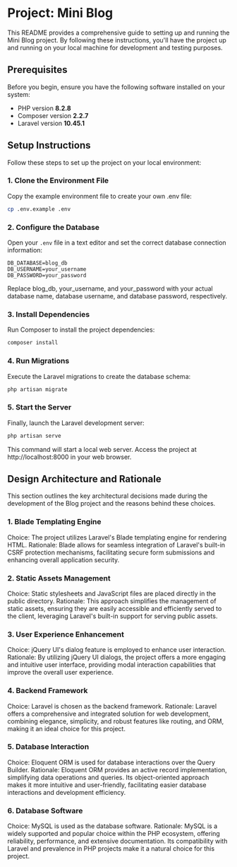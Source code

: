 # Project: Mini Blog
This README provides a comprehensive guide to setting up and running the Mini Blog project. By following these instructions, you'll have the project up and running on your local machine for development and testing purposes.

## Prerequisites
Before you begin, ensure you have the following software installed on your system:

- PHP version **8.2.8**
- Composer version **2.2.7**
- Laravel version **10.45.1**

## Setup Instructions
Follow these steps to set up the project on your local environment:

### 1. Clone the Environment File
Copy the example environment file to create your own .env file:

```bash
cp .env.example .env
```

### 2. Configure the Database
Open your `.env` file in a text editor and set the correct database connection information:

```env
DB_DATABASE=blog_db
DB_USERNAME=your_username
DB_PASSWORD=your_password
```

Replace blog_db, your_username, and your_password with your actual database name, database username, and database password, respectively.

### 3. Install Dependencies
Run Composer to install the project dependencies:

```bash
composer install
```

### 4. Run Migrations
Execute the Laravel migrations to create the database schema:

```bash
php artisan migrate
```

### 5. Start the Server
Finally, launch the Laravel development server:

```bash
php artisan serve
```

This command will start a local web server. Access the project at http://localhost:8000 in your web browser.

## Design Architecture and Rationale
This section outlines the key architectural decisions made during the development of the Blog project and the reasons behind these choices.

### 1. Blade Templating Engine
Choice: The project utilizes Laravel's Blade templating engine for rendering HTML.
Rationale: Blade allows for seamless integration of Laravel's built-in CSRF protection mechanisms, facilitating secure form submissions and enhancing overall application security.
### 2. Static Assets Management
Choice: Static stylesheets and JavaScript files are placed directly in the public directory.
Rationale: This approach simplifies the management of static assets, ensuring they are easily accessible and efficiently served to the client, leveraging Laravel's built-in support for serving public assets.
### 3. User Experience Enhancement
Choice: jQuery UI's dialog feature is employed to enhance user interaction.
Rationale: By utilizing jQuery UI dialogs, the project offers a more engaging and intuitive user interface, providing modal interaction capabilities that improve the overall user experience.
### 4. Backend Framework
Choice: Laravel is chosen as the backend framework.
Rationale: Laravel offers a comprehensive and integrated solution for web development, combining elegance, simplicity, and robust features like routing, and ORM, making it an ideal choice for this project.
### 5. Database Interaction
Choice: Eloquent ORM is used for database interactions over the Query Builder.
Rationale: Eloquent ORM provides an active record implementation, simplifying data operations and queries. Its object-oriented approach makes it more intuitive and user-friendly, facilitating easier database interactions and development efficiency.
### 6. Database Software
Choice: MySQL is used as the database software.
Rationale: MySQL is a widely supported and popular choice within the PHP ecosystem, offering reliability, performance, and extensive documentation. Its compatibility with Laravel and prevalence in PHP projects make it a natural choice for this project.